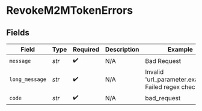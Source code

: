 # RevokeM2MTokenErrors


## Fields

| Field                                               | Type                                                | Required                                            | Description                                         | Example                                             |
| --------------------------------------------------- | --------------------------------------------------- | --------------------------------------------------- | --------------------------------------------------- | --------------------------------------------------- |
| `message`                                           | *str*                                               | :heavy_check_mark:                                  | N/A                                                 | Bad Request                                         |
| `long_message`                                      | *str*                                               | :heavy_check_mark:                                  | N/A                                                 | Invalid 'url_parameter.example': Failed regex check |
| `code`                                              | *str*                                               | :heavy_check_mark:                                  | N/A                                                 | bad_request                                         |